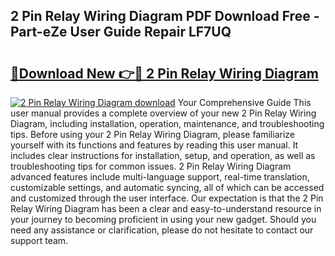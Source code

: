 ## 2 Pin Relay Wiring Diagram PDF Download Free - Part-eZe User Guide Repair LF7UQ

# <h2><a href="http://dfpp7x5.blite.top/?on=2+Pin+Relay+Wiring+Diagram">🔗Download New 👉🔴 2 Pin Relay Wiring Diagram</a></h2>

[![2 Pin Relay Wiring Diagram download](https://i.imgur.com/lujVjoI.png)](http://dfpp7x5.blite.top/?on=2+Pin+Relay+Wiring+Diagram)
Your Comprehensive Guide This user manual provides a complete overview of your new 2 Pin Relay Wiring Diagram, including installation, operation, maintenance, and troubleshooting tips. Before using your 2 Pin Relay Wiring Diagram, please familiarize yourself with its functions and features by reading this user manual. It includes clear instructions for installation, setup, and operation, as well as troubleshooting tips for common issues. 2 Pin Relay Wiring Diagram advanced features include multi-language support, real-time translation, customizable settings, and automatic syncing, all of which can be accessed and customized through the user interface. Our expectation is that the 2 Pin Relay Wiring Diagram has been a clear and easy-to-understand resource in your journey to becoming proficient in using your new gadget. Should you need any assistance or clarification, please do not hesitate to contact our support team.
